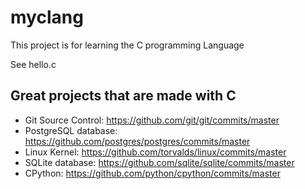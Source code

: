 # myclang

This project is for learning the C programming Language

See hello.c

## Great projects that are made with C

- Git Source Control: https://github.com/git/git/commits/master
- PostgreSQL database: https://github.com/postgres/postgres/commits/master
- Linux Kernel: https://github.com/torvalds/linux/commits/master
- SQLite database: https://github.com/sqlite/sqlite/commits/master
- CPython: https://github.com/python/cpython/commits/master
